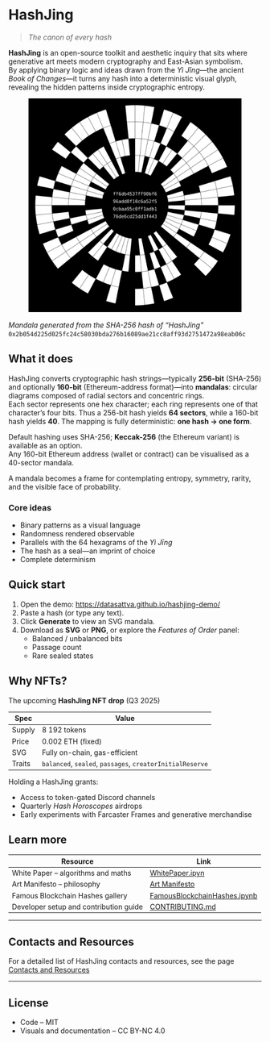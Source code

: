# HashJing  
> *The canon of every hash*

**HashJing** is an open-source toolkit and aesthetic inquiry that sits where generative art meets modern cryptography and East-Asian symbolism.  
By applying binary logic and ideas drawn from the *Yì Jīng*—the ancient *Book of Changes*—it turns any hash into a deterministic visual glyph, revealing the hidden patterns inside cryptographic entropy.

<figure markdown>
<img src="pic/hashjing_mandala.svg" alt="Mandala generated from the SHA-256 hash of the string “HashJing”" width="512"/>
</figure>

*Mandala generated from the SHA-256 hash of “HashJing”*  
`0x2b054d225d025fc24c58030bda276b16089ae21cc8aff93d2751472a98eab06c`

## What it does

HashJing converts cryptographic hash strings—typically **256-bit** (SHA-256) and optionally **160-bit** (Ethereum-address format)—into **mandalas**: circular diagrams composed of radial sectors and concentric rings.  
Each sector represents one hex character; each ring represents one of that character’s four bits. Thus a 256-bit hash yields **64 sectors**, while a 160-bit hash yields **40**. The mapping is fully deterministic: **one hash → one form**.

Default hashing uses SHA-256; **Keccak-256** (the Ethereum variant) is available as an option.  
Any 160-bit Ethereum address (wallet or contract) can be visualised as a 40-sector mandala.

A mandala becomes a frame for contemplating entropy, symmetry, rarity, and the visible face of probability.

### Core ideas

* Binary patterns as a visual language  
* Randomness rendered observable  
* Parallels with the 64 hexagrams of the *Yì Jīng*  
* The hash as a seal—an imprint of choice  
* Complete determinism  

## Quick start

1. Open the demo: <https://datasattva.github.io/hashjing-demo/>  
2. Paste a hash (or type any text).  
3. Click **Generate** to view an SVG mandala.  
4. Download as **SVG** or **PNG**, or explore the *Features of Order* panel:  
   * Balanced / unbalanced bits  
   * Passage count  
   * Rare sealed states  


## Why NFTs?

The upcoming **HashJing NFT drop** (Q3 2025)

| Spec    | Value |
|---------|-------|
| Supply  | 8 192 tokens |
| Price   | 0.002 ETH (fixed) |
| SVG     | Fully on-chain, gas-efficient |
| Traits  | `balanced`, `sealed`, `passages`, `creatorInitialReserve` |

Holding a HashJing grants:

* Access to token-gated Discord channels  
* Quarterly *Hash Horoscopes* airdrops  
* Early experiments with Farcaster Frames and generative merchandise  


## Learn more

| Resource | Link |
|----------|------|
| White Paper – algorithms and maths | [WhitePaper.ipyn](./WhitePaper.ipynb) |
| Art Manifesto – philosophy | [Art Manifesto](./ArtManifesto.md)  |
| Famous Blockchain Hashes gallery | [FamousBlockchainHashes.ipynb](./FamousBlockchainHashes.ipynb) |
| Developer setup and contribution guide | [CONTRIBUTING.md](./CONTRIBUTING.md) |


---

## Contacts and Resources

For a detailed list of HashJing contacts and resources, see the page [Contacts and Resources](https://datasattva.github.io/hashjing-res/)

---

## License

* Code – MIT  
* Visuals and documentation – CC BY-NC 4.0
